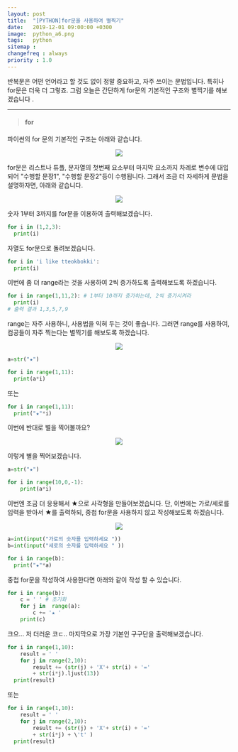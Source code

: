 ```yaml
---
layout: post
title:  "[PYTHON]for문을 사용하여 별찍기"
date:   2019-12-01 09:00:00 +0300
image:  python_a6.png
tags:   python
sitemap :
changefreq : always
priority : 1.0
---
```



반복문은 어떤 언어라고 할 것도 없이 정말 중요하고, 자주 쓰이는 문법입니다. 특히나 for문은 더욱 더 그렇죠. 그럼 오늘은 간단하게 for문의 기본적인 구조와 별찍기를 해보겠습니다 .

-------


> #### for

파이썬의 for 문의 기본적인 구조는 아래와 같습니다.  


<center><img src="{{ site.baseurl }}/images/python_a3.png" ></center>  




for문은 리스트나 튜플, 문자열의 첫번째 요소부터 마지막 요소까지 차례로 변수에 대입되어 "수행할 문장1", "수행할 문장2"등이 수행됩니다. 
그래서 조금 더 자세하게 문법을 설명하자면, 아래와 같습니다.  


<center><img src="{{ site.baseurl }}/images/python_a6.png" ></center>  

 
숫자 1부터 3까지를 for문을 이용하여 출력해보겠습니다. 

```python
for i in (1,2,3):
  print(i)
```

자열도 for문으로 돌려보겠습니다.  

```python
for i in 'i like tteokbokki':
  print(i)
```

 이번에 좀 더 range라는 것을 사용하여 2씩 증가하도록 출력해보도록 하겠습니다.  

```python
for i in range(1,11,2): # 1부터 10까지 증가하는데, 2씩 증가시켜라
  print(i)
# 출력 결과 1,3,5,7,9
```

range는 자주 사용하니, 사용법을 익혀 두는 것이 좋습니다. 그러면 range를 사용하여, 컴공들이 자주 찍는다는 별찍기를 해보도록 하겠습니다. 

<center><img src="{{ site.baseurl }}/images/for1.png" ></center>  



```python
a=str("★")

for i in range(1,11):
  print(a*i)
``` 

또는 

```python
for i in range(1,11):
  print("★"*i)
``` 

이번에 반대로 별을 찍어볼까요?


<center><img src="{{ site.baseurl }}/images/for2.png" ></center>  


이렇게 별을 찍어보겠습니다. 

```python
a=str("★")

for i in range(10,0,-1):
    print(a*i)
```

이번엔 조금 더 응용해서 ★으로 사각형을 만들어보겠습니다.
단, 이번에는 가로/세로를 입력을 받아서 ★를 출력하되, 중첩 for문을 사용하지 않고 작성해보도록 하겠습니다.  


<center><img src="{{ site.baseurl }}/images/for3.png" ></center>  




```python
a=int(input("가로의 숫자를 입력하세요 "))
b=int(input("세로의 숫자를 입력하세요 " ))

for i in range(b):
  print("★"*a)
```

중첩 for문을 작성하여 사용한다면 아래와 같이 작성 할 수 있습니다.

```python
for i in range(b):
    c = ' ' # 초기화
    for j in  range(a):
        c += '★ '
    print(c)
```

크으... 저 더러운 코ㄷ..
마지막으로 가장 기본인 구구단을 출력해보겠습니다.


```python 
for i in range(1,10):
    result = ' '
    for j in range(2,10):
        result += (str(j) + 'X'+ str(i) + '=' 
        + str(i*j).ljust(13))
  print(result)
```

또는 

```python
for i in range(1,10):
    result = ' '
    for j in range(2,10):
        result += (str(j) + 'X'+ str(i) + '=' 
        + str(i*j) + \'t' )
  print(result)
```
